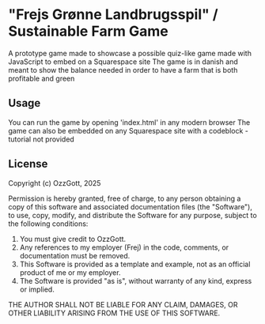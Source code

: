 # "Frejs Grønne Landbrugsspil" / Sustainable Farm Game
A prototype game made to showcase a possible quiz-like game made with JavaScript to embed on a Squarespace site
The game is in danish and meant to show the balance needed in order to have a farm that is both profitable and green

## Usage
You can run the game by opening 'index.html' in any modern browser
The game can also be embedded on any Squarespace site with a codeblock - tutorial not provided

## License
Copyright (c) OzzGott, 2025

Permission is hereby granted, free of charge, to any person obtaining a copy
of this software and associated documentation files (the "Software"), to use,
copy, modify, and distribute the Software for any purpose, subject to the following conditions:

1. You must give credit to OzzGott.
2. Any references to my employer (Frej) in the code, comments, or documentation must be removed.
3. This Software is provided as a template and example, not as an official product of me or my employer.
4. The Software is provided "as is", without warranty of any kind, express or implied.

THE AUTHOR SHALL NOT BE LIABLE FOR ANY CLAIM, DAMAGES, OR OTHER LIABILITY ARISING FROM THE USE OF THIS SOFTWARE.
